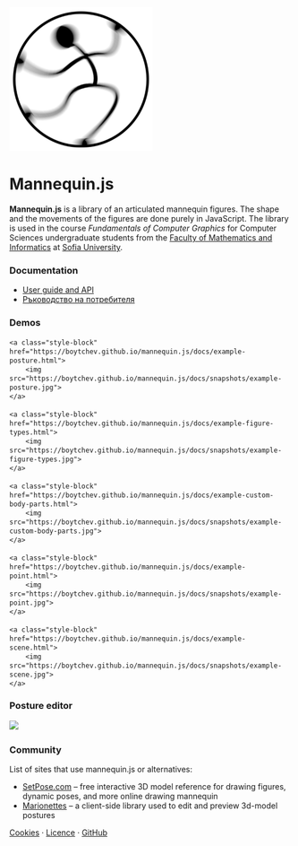 <img class="logo" src="assets/logo/logo.png">

# Mannequin.js

**Mannequin.js** is a library of an articulated mannequin figures.
The shape and the movements of the figures are done purely in JavaScript.
The library is used in the course *Fundamentals of Computer Graphics*
for Computer Sciences undergraduate students from the
[Faculty of Mathematics and Informatics](https://www.fmi.uni-sofia.bg/en)
at [Sofia University](https://www.uni-sofia.bg/index.php/eng).


### Documentation

* [User guide and API](https://boytchev.github.io/mannequin.js/docs/userguide.html)
* [Ръководство на потребителя](https://boytchev.github.io/mannequin.js/docs/userguide-bg.html)


### Demos

<div class="gallery">

	<a class="style-block" href="https://boytchev.github.io/mannequin.js/docs/example-posture.html">
		<img src="https://boytchev.github.io/mannequin.js/docs/snapshots/example-posture.jpg">
	</a>

	<a class="style-block" href="https://boytchev.github.io/mannequin.js/docs/example-figure-types.html">
		<img src="https://boytchev.github.io/mannequin.js/docs/snapshots/example-figure-types.jpg">
	</a>

	<a class="style-block" href="https://boytchev.github.io/mannequin.js/docs/example-custom-body-parts.html">
		<img src="https://boytchev.github.io/mannequin.js/docs/snapshots/example-custom-body-parts.jpg">
	</a>

	<a class="style-block" href="https://boytchev.github.io/mannequin.js/docs/example-point.html">
		<img src="https://boytchev.github.io/mannequin.js/docs/snapshots/example-point.jpg">
	</a>

	<a class="style-block" href="https://boytchev.github.io/mannequin.js/docs/example-scene.html">
		<img src="https://boytchev.github.io/mannequin.js/docs/snapshots/example-scene.jpg">
	</a>
</div>

### Posture editor

[<img src="https://boytchev.github.io/mannequin.js/docs/snapshots/example-posture-editor.jpg">](https://boytchev.github.io/mannequin.js/src/editor/posture-editor.html)


### Community

List of sites that use mannequin.js or alternatives:

* [SetPose.com](https://setpose.com/) &ndash; free interactive 3D model reference for drawing figures, dynamic poses, and more online drawing mannequin
* [Marionettes](https://roipoussiere.frama.io/marionettes/) &ndash; a client-side library used to edit and preview 3d-model postures

<div class="footnote">
	<a href="docs/cookies.html">Cookies</a> &middot; 
	<a href="docs/licence.html">Licence</a> &middot; 
	<a href="https://github.com/boytchev/mannequin.js">GitHub</a>
</div>


